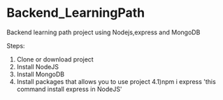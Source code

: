 # Backend_LearningPath
Backend learning path project using Nodejs,express and MongoDB

Steps:
1) Clone or download project
2) Install NodeJS
3) Install MongoDB
4) Install packages that allows you to use project
4.1)npm i express 'this command install express in NodeJS' <br/>

